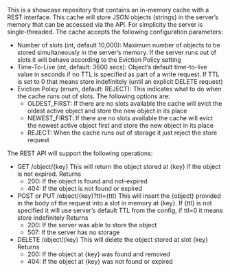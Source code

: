 This is a showcase repository that contains an in-memory cache with a REST interface. This cache will store JSON objects
(strings) in the server’s memory that can be accessed via the API. For simplicity the server is single-threaded. The 
cache accepts the following configuration parameters:

* Number of slots (int, default 10,000): Maximum number of objects to be stored simultaneously in the server’s memory. 
  If the server runs out of slots it will behave according to the Eviction Policy setting
* Time-To-Live (int, default: 3600 secs): Object’s default time-to-live value in seconds if no TTL is specified as part 
  of a write request. If TTL is set to 0 that means store indefinitely (until an explicit DELETE request)
* Eviction Policy (enum, default: REJECT): This indicates what to do when the cache runs out of slots. The following 
  options are:
  * OLDEST_FIRST: If there are no slots available the cache will evict the oldest active object and store the new 
      object in its place
  * NEWEST_FIRST: If there are no slots available the cache will evict the newest active object first and store the 
      new object in its place
  * REJECT: When the cache runs out of storage it just reject the store request

The REST API will support the following operations:
* GET /object/{key}
  This will return the object stored at {key} if the object is not expired.
  Returns
  * 200: If the object is found and not-expired
  * 404: If the object is not found or expired
* POST or PUT /object/{key}?ttl={ttl}
  This will insert the {object} provided in the body of the request into a slot in memory at {key}. If {ttl} is not 
  specified it will use server’s default TTL from the config, if ttl=0 it means store indefinitely
  Returns
  * 200: If the server was able to store the object
  * 507: If the server has no storage
* DELETE /object/{key}
  This will delete the object stored at slot {key}
  Returns
  * 200: If the object at {key} was found and removed
  * 404: If the object at {key} was not found or expired
